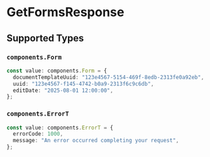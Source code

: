 # GetFormsResponse


## Supported Types

### `components.Form`

```typescript
const value: components.Form = {
  documentTemplateUuid: "123e4567-5154-469f-8edb-2313fe0a92eb",
  uuid: "123e4567-f145-4742-b0a9-2313f6c9c6db",
  editDate: "2025-08-01 12:00:00",
};
```

### `components.ErrorT`

```typescript
const value: components.ErrorT = {
  errorCode: 1000,
  message: "An error occurred completing your request",
};
```

